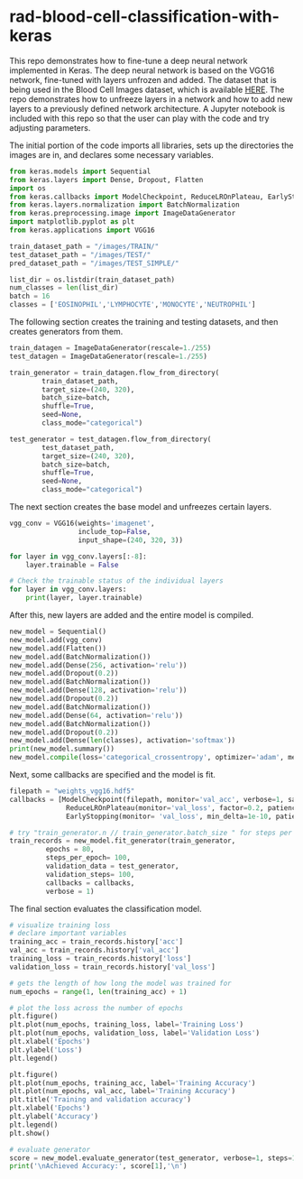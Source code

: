 # rad-blood-cell-classification-with-keras

This repo demonstrates how to fine-tune a deep neural network implemented in Keras. The deep neural network is based on the VGG16 network, fine-tuned with layers unfrozen and added. The dataset that is being used in the Blood Cell Images dataset, which is available [HERE](https://www.kaggle.com/paultimothymooney/blood-cells). The repo demonstrates how to unfreeze layers in a network and how to add new layers to a previously defined network architecture. A Jupyter notebook is included with this repo so that the user can play with the code and try adjusting parameters.

The initial portion of the code imports all libraries, sets up the directories the images are in, and declares some necessary variables.

```Python
from keras.models import Sequential
from keras.layers import Dense, Dropout, Flatten
import os
from keras.callbacks import ModelCheckpoint, ReduceLROnPlateau, EarlyStopping
from keras.layers.normalization import BatchNormalization
from keras.preprocessing.image import ImageDataGenerator
import matplotlib.pyplot as plt
from keras.applications import VGG16

train_dataset_path = "/images/TRAIN/"
test_dataset_path = "/images/TEST/"
pred_dataset_path = "/images/TEST_SIMPLE/"

list_dir = os.listdir(train_dataset_path)
num_classes = len(list_dir)
batch = 16
classes = ['EOSINOPHIL','LYMPHOCYTE','MONOCYTE','NEUTROPHIL']
```

The following section creates the training and testing datasets, and then creates generators from them.

```Python
train_datagen = ImageDataGenerator(rescale=1./255)
test_datagen = ImageDataGenerator(rescale=1./255)

train_generator = train_datagen.flow_from_directory(
        train_dataset_path,
        target_size=(240, 320),
        batch_size=batch,
        shuffle=True,
        seed=None,
        class_mode="categorical")

test_generator = test_datagen.flow_from_directory(
        test_dataset_path,
        target_size=(240, 320),
        batch_size=batch,
        shuffle=True,
        seed=None,
        class_mode="categorical")
```

The next section creates the base model and unfreezes certain layers.

```Python
vgg_conv = VGG16(weights='imagenet',
                 include_top=False,
                 input_shape=(240, 320, 3))

for layer in vgg_conv.layers[:-8]:
    layer.trainable = False

# Check the trainable status of the individual layers
for layer in vgg_conv.layers:
    print(layer, layer.trainable)
```

After this, new layers are added and the entire model is compiled.

```Python
new_model = Sequential()
new_model.add(vgg_conv)
new_model.add(Flatten())
new_model.add(BatchNormalization())
new_model.add(Dense(256, activation='relu'))
new_model.add(Dropout(0.2))
new_model.add(BatchNormalization())
new_model.add(Dense(128, activation='relu'))
new_model.add(Dropout(0.2))
new_model.add(BatchNormalization())
new_model.add(Dense(64, activation='relu'))
new_model.add(BatchNormalization())
new_model.add(Dropout(0.2))
new_model.add(Dense(len(classes), activation='softmax'))
print(new_model.summary())
new_model.compile(loss='categorical_crossentropy', optimizer='adam', metrics=['accuracy'])
```

Next, some callbacks are specified and the model is fit.

```Python
filepath = "weights_vgg16.hdf5"
callbacks = [ModelCheckpoint(filepath, monitor='val_acc', verbose=1, save_best_only=True, mode='max'),
              ReduceLROnPlateau(monitor='val_loss', factor=0.2, patience=3, verbose=1, mode='min', min_lr=0.00001),
              EarlyStopping(monitor= 'val_loss', min_delta=1e-10, patience=15, verbose=1, restore_best_weights=True)]

# try "train_generator.n // train_generator.batch_size " for steps per epoch and validation steps
train_records = new_model.fit_generator(train_generator,
         epochs = 80,
         steps_per_epoch= 100,
         validation_data = test_generator,
         validation_steps= 100,
         callbacks = callbacks,
         verbose = 1)
```

The final section evaluates the classification model.

```Python
# visualize training loss
# declare important variables
training_acc = train_records.history['acc']
val_acc = train_records.history['val_acc']
training_loss = train_records.history['loss']
validation_loss = train_records.history['val_loss']

# gets the length of how long the model was trained for
num_epochs = range(1, len(training_acc) + 1)

# plot the loss across the number of epochs
plt.figure()
plt.plot(num_epochs, training_loss, label='Training Loss')
plt.plot(num_epochs, validation_loss, label='Validation Loss')
plt.xlabel('Epochs')
plt.ylabel('Loss')
plt.legend()

plt.figure()
plt.plot(num_epochs, training_acc, label='Training Accuracy')
plt.plot(num_epochs, val_acc, label='Training Accuracy')
plt.title('Training and validation accuracy')
plt.xlabel('Epochs')
plt.ylabel('Accuracy')
plt.legend()
plt.show()

# evaluate generator
score = new_model.evaluate_generator(test_generator, verbose=1, steps=16)
print('\nAchieved Accuracy:', score[1],'\n')
```

